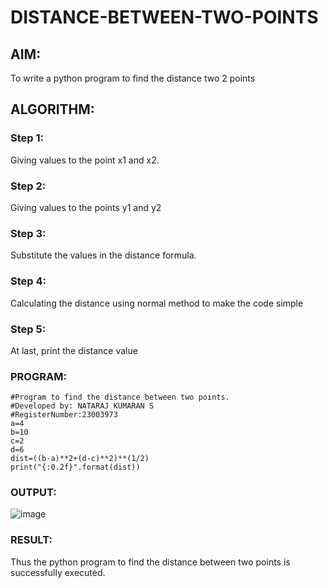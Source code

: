 # DISTANCE-BETWEEN-TWO-POINTS

## AIM:
To write a python program to find the distance two 2 points
## ALGORITHM:
### Step 1: 
Giving values to the point x1 and x2.
### Step 2: 
Giving values to the points y1 and y2
### Step 3: 
Substitute the values in the distance formula.
### Step 4: 
Calculating the distance using normal method to make the code simple
### Step 5: 
At last, print the distance value
### PROGRAM:
~~~
#Program to find the distance between two points.
#Developed by: NATARAJ KUMARAN S
#RegisterNumber:23003973
a=4
b=10
c=2
d=6
dist=((b-a)**2+(d-c)**2)**(1/2)
print("{:0.2f}".format(dist))
~~~  
### OUTPUT:
![image](https://github.com/nataraj26/DISTANCE-BETWEEN-TWO-POINTS/assets/147514615/f297f1e0-480d-484d-8a0d-1f84f770048f)
### RESULT:
Thus the python program to find the distance between two points is successfully executed.
